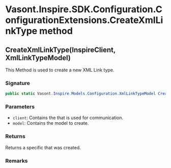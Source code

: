 # Vasont.Inspire.SDK.Configuration.ConfigurationExtensions.CreateXmlLinkType method
## CreateXmlLinkType(InspireClient, XmlLinkTypeModel)
This Method is used to create a new XML Link type.

### Signature
```csharp
public static Vasont.Inspire.Models.Configuration.XmlLinkTypeModel CreateXmlLinkType(InspireClient client, XmlLinkTypeModel model)
```
### Parameters
- `client`: Contains the  that is used for communication.
- `model`: Contains the model to create.

### Returns
Returns a specific  that was created.
### Remarks


